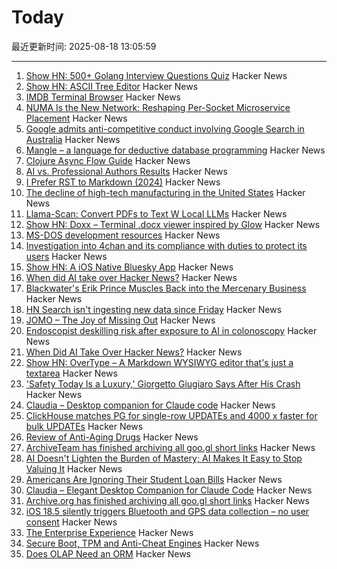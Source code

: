 # Today

最近更新时间: 2025-08-18 13:05:59

--- 
1. [Show HN: 500+ Golang Interview Questions Quiz](https://applyre.com/resources/500-interview-questions/golang/) Hacker News
2. [Show HN: ASCII Tree Editor](https://asciitree.reorx.com/) Hacker News
3. [IMDB Terminal Browser](https://github.com/isene/IMDB) Hacker News
4. [NUMA Is the New Network: Reshaping Per-Socket Microservice Placement](https://codemia.io/blog/path/NUMA-Is-the-New-Network-How-Per-Socket-Memory-Models-Are-Reshaping-Microservice-Placement) Hacker News
5. [Google admits anti-competitive conduct involving Google Search in Australia](https://www.accc.gov.au/media-release/google-admits-anti-competitive-conduct-involving-google-search-in-australia) Hacker News
6. [Mangle – a language for deductive database programming](https://github.com/google/mangle) Hacker News
7. [Clojure Async Flow Guide](https://clojure.github.io/core.async/flow-guide.html) Hacker News
8. [AI vs. Professional Authors Results](http://mark---lawrence.blogspot.com/2025/08/the-ai-vs-authors-results-part-2.html) Hacker News
9. [I Prefer RST to Markdown (2024)](https://buttondown.com/hillelwayne/archive/why-i-prefer-rst-to-markdown/) Hacker News
10. [The decline of high-tech manufacturing in the United States](https://blog.waldrn.com/p/the-decline-of-high-tech-manufacturing) Hacker News
11. [Llama-Scan: Convert PDFs to Text W Local LLMs](https://github.com/ngafar/llama-scan) Hacker News
12. [Show HN: Doxx – Terminal .docx viewer inspired by Glow](https://github.com/bgreenwell/doxx) Hacker News
13. [MS-DOS development resources](https://github.com/SuperIlu/DOSDevelResources/blob/main/README.md) Hacker News
14. [Investigation into 4chan and its compliance with duties to protect its users](https://www.ofcom.org.uk/online-safety/illegal-and-harmful-content/investigation-into-4chan-and-its-compliance-with-duties-to-protect-its-users-from-illegal-content) Hacker News
15. [Show HN: A iOS Native Bluesky App](https://github.com/0xatrilla/LiquidSky) Hacker News
16. [When did AI take over Hacker News?](https://zachperk.com/blog/when-did-ai-take-over-hn) Hacker News
17. [Blackwater's Erik Prince Muscles Back into the Mercenary Business](https://www.wsj.com/world/americas/erik-prince-mercenaries-vectus-global-5a166dca) Hacker News
18. [HN Search isn't ingesting new data since Friday](https://github.com/algolia/hn-search/issues/248) Hacker News
19. [JOMO – The Joy of Missing Out](https://jomo.lol) Hacker News
20. [Endoscopist deskilling risk after exposure to AI in colonoscopy](https://www.thelancet.com/journals/langas/article/PIIS2468-1253(25)00133-5/abstract) Hacker News
21. [When Did AI Take Over Hacker News?](https://zachperk.com/blog/when-did-ai-take-over-hn) Hacker News
22. [Show HN: OverType – A Markdown WYSIWYG editor that's just a textarea](https://news.ycombinator.com/item?id=44932651) Hacker News
23. ['Safety Today Is a Luxury,' Giorgetto Giugiaro Says After His Crash](https://www.jalopnik.com/1930930/giorgetto-giugiaro-crash-op-ed/) Hacker News
24. [Claudia – Desktop companion for Claude code](https://claudiacode.com/) Hacker News
25. [ClickHouse matches PG for single-row UPDATEs and 4000 x faster for bulk UPDATEs](https://clickhouse.com/blog/update-performance-clickhouse-vs-postgresql) Hacker News
26. [Review of Anti-Aging Drugs](https://scienceblog.com/joshmitteldorf/2025/08/17/review-of-anti-aging-drugs/) Hacker News
27. [ArchiveTeam has finished archiving all goo.gl short links](https://tracker.archiveteam.org/goo-gl/) Hacker News
28. [AI Doesn't Lighten the Burden of Mastery; AI Makes It Easy to Stop Valuing It](https://playtechnique.io/blog/ai-doesnt-lighten-the-burden-of-mastery.html) Hacker News
29. [Americans Are Ignoring Their Student Loan Bills](https://news.bloomberglaw.com/banking-law/millions-of-americans-are-ignoring-their-student-loan-bills) Hacker News
30. [Claudia – Elegant Desktop Companion for Claude Code](https://claudiacode.com/) Hacker News
31. [Archive.org has finished archiving all goo.gl short links](https://tracker.archiveteam.org/goo-gl/) Hacker News
32. [iOS 18.5 silently triggers Bluetooth and GPS data collection – no user consent](https://github.com/JGoyd/iOS-18.5-Bluetooth-Privacy-Vuln) Hacker News
33. [The Enterprise Experience](https://churchofturing.github.io/the-enterprise-experience.html) Hacker News
34. [Secure Boot, TPM and Anti-Cheat Engines](https://andrewmoore.ca/blog/post/anticheat-secure-boot-tpm/) Hacker News
35. [Does OLAP Need an ORM](https://clickhouse.com/blog/moosestack-does-olap-need-an-orm) Hacker News
